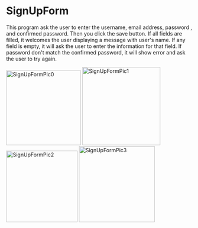 # SignUpForm
This program ask the user to enter the username, email address, password , and confirmed password. Then you click the save button.
If all fields are filled, it welcomes the user displaying a message with user's name. If any field is empty, it will ask the user to enter the information for that field. If password don't match the confirmed password, it will show error and ask the user to try again.


<img width="202" alt="SignUpFormPic0" src="https://user-images.githubusercontent.com/59888766/74005310-6472b980-4946-11ea-9754-1a2fcee3a82e.PNG">
<img width="211" alt="SignUpFormPic1" src="https://user-images.githubusercontent.com/59888766/74005311-650b5000-4946-11ea-8065-1a8b413a446e.PNG">
<img width="193" alt="SignUpFormPic2" src="https://user-images.githubusercontent.com/59888766/74005312-650b5000-4946-11ea-993e-28545e30497b.PNG">
<img width="205" alt="SignUpFormPic3" src="https://user-images.githubusercontent.com/59888766/74005313-650b5000-4946-11ea-9dde-18681f9d9d0e.PNG">
